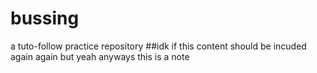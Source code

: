 # bussing
a tuto-follow practice repository
##idk if this content should be incuded again again but yeah anyways
this is a note
